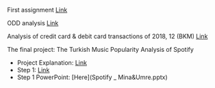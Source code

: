 First assignment [Link](mina_silahtaroglu_assignment1.html)


ODD analysis [Link](mina_odd.html)


Analysis of credit card & debit card transactions of 2018, 12 (BKM) [Link](mina_bkm.html)


The final project: The Turkish Music Popularity Analysis of Spotify
- Project Explanation: [Link](Spotify_Analysis.html)
- Step 1: [Link](Spotify_mina.html)
- Step 1 PowerPoint: [Here](Spotify _ Mina&Umre.pptx)
